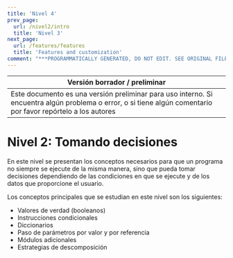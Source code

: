 ```yaml
---
title: 'Nivel 4'
prev_page:
  url: /nivel2/intro
  title: 'Nivel 3'
next_page:
  url: /features/features
  title: 'Features and customization'
comment: "***PROGRAMMATICALLY GENERATED, DO NOT EDIT. SEE ORIGINAL FILES IN /content***"
---
```

Versión borrador / preliminar |
-------------------|
Este documento es una versión preliminar para uso interno. Si encuentra algún problema o error, o si tiene algún comentario por favor repórtelo a los autores|



# Nivel 2: Tomando decisiones

En este nivel se presentan los conceptos necesarios para que un programa no siempre se ejecute de la misma manera, sino que pueda tomar decisiones dependiendo de las condiciones en que se ejecute y de los datos que proporcione el usuario. 

Los conceptos principales que se estudian en este nivel son los siguientes:

* Valores de verdad (booleanos)
* Instrucciones condicionales
* Diccionarios
* Paso de parámetros por valor y por referencia
* Módulos adicionales
* Estrategias de descomposición
